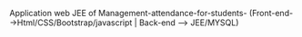  Application web JEE of Management-attendance-for-students- (Front-end-->Html/CSS/Bootstrap/javascript  |  Back-end --> JEE/MYSQL)
